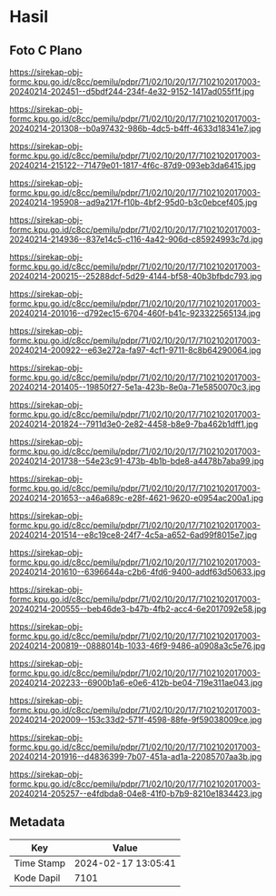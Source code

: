 # Hasil

## Foto C Plano

https://sirekap-obj-formc.kpu.go.id/c8cc/pemilu/pdpr/71/02/10/20/17/7102102017003-20240214-202451--d5bdf244-234f-4e32-9152-1417ad055f1f.jpg

https://sirekap-obj-formc.kpu.go.id/c8cc/pemilu/pdpr/71/02/10/20/17/7102102017003-20240214-201308--b0a97432-986b-4dc5-b4ff-4633d18341e7.jpg

https://sirekap-obj-formc.kpu.go.id/c8cc/pemilu/pdpr/71/02/10/20/17/7102102017003-20240214-215122--71479e01-1817-4f6c-87d9-093eb3da6415.jpg

https://sirekap-obj-formc.kpu.go.id/c8cc/pemilu/pdpr/71/02/10/20/17/7102102017003-20240214-195908--ad9a217f-f10b-4bf2-95d0-b3c0ebcef405.jpg

https://sirekap-obj-formc.kpu.go.id/c8cc/pemilu/pdpr/71/02/10/20/17/7102102017003-20240214-214936--837e14c5-c116-4a42-906d-c85924993c7d.jpg

https://sirekap-obj-formc.kpu.go.id/c8cc/pemilu/pdpr/71/02/10/20/17/7102102017003-20240214-200215--25288dcf-5d29-4144-bf58-40b3bfbdc793.jpg

https://sirekap-obj-formc.kpu.go.id/c8cc/pemilu/pdpr/71/02/10/20/17/7102102017003-20240214-201016--d792ec15-6704-460f-b41c-923322565134.jpg

https://sirekap-obj-formc.kpu.go.id/c8cc/pemilu/pdpr/71/02/10/20/17/7102102017003-20240214-200922--e63e272a-fa97-4cf1-9711-8c8b64290064.jpg

https://sirekap-obj-formc.kpu.go.id/c8cc/pemilu/pdpr/71/02/10/20/17/7102102017003-20240214-201405--19850f27-5e1a-423b-8e0a-71e5850070c3.jpg

https://sirekap-obj-formc.kpu.go.id/c8cc/pemilu/pdpr/71/02/10/20/17/7102102017003-20240214-201824--7911d3e0-2e82-4458-b8e9-7ba462b1dff1.jpg

https://sirekap-obj-formc.kpu.go.id/c8cc/pemilu/pdpr/71/02/10/20/17/7102102017003-20240214-201738--54e23c91-473b-4b1b-bde8-a4478b7aba99.jpg

https://sirekap-obj-formc.kpu.go.id/c8cc/pemilu/pdpr/71/02/10/20/17/7102102017003-20240214-201653--a46a689c-e28f-4621-9620-e0954ac200a1.jpg

https://sirekap-obj-formc.kpu.go.id/c8cc/pemilu/pdpr/71/02/10/20/17/7102102017003-20240214-201514--e8c19ce8-24f7-4c5a-a652-6ad99f8015e7.jpg

https://sirekap-obj-formc.kpu.go.id/c8cc/pemilu/pdpr/71/02/10/20/17/7102102017003-20240214-201610--6396644a-c2b6-4fd6-9400-addf63d50633.jpg

https://sirekap-obj-formc.kpu.go.id/c8cc/pemilu/pdpr/71/02/10/20/17/7102102017003-20240214-200555--beb46de3-b47b-4fb2-acc4-6e2017092e58.jpg

https://sirekap-obj-formc.kpu.go.id/c8cc/pemilu/pdpr/71/02/10/20/17/7102102017003-20240214-200819--0888014b-1033-46f9-9486-a0908a3c5e76.jpg

https://sirekap-obj-formc.kpu.go.id/c8cc/pemilu/pdpr/71/02/10/20/17/7102102017003-20240214-202233--6900b1a6-e0e6-412b-be04-719e311ae043.jpg

https://sirekap-obj-formc.kpu.go.id/c8cc/pemilu/pdpr/71/02/10/20/17/7102102017003-20240214-202009--153c33d2-571f-4598-88fe-9f59038009ce.jpg

https://sirekap-obj-formc.kpu.go.id/c8cc/pemilu/pdpr/71/02/10/20/17/7102102017003-20240214-201916--d4836399-7b07-451a-ad1a-22085707aa3b.jpg

https://sirekap-obj-formc.kpu.go.id/c8cc/pemilu/pdpr/71/02/10/20/17/7102102017003-20240214-205257--e4fdbda8-04e8-41f0-b7b9-8210e1834423.jpg


## Metadata

| Key        | Value               |
| ---------- | ------------------- |
| Time Stamp | 2024-02-17 13:05:41 |
| Kode Dapil | 7101                |



